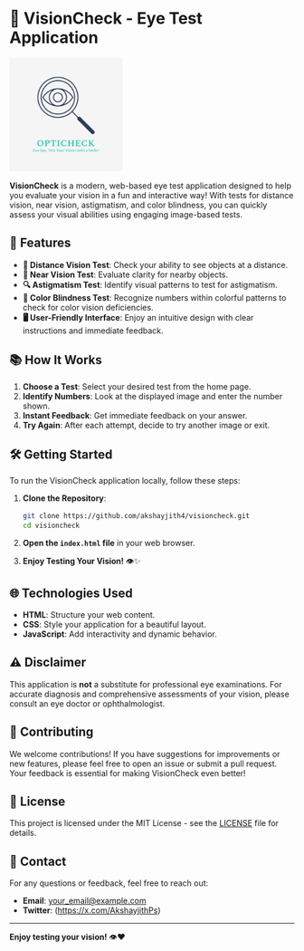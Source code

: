 # 🎨 VisionCheck - Eye Test Application

<img src="images/logo.svg" alt="optiCheck Logo" width="200" /> <!-- Adjust width as needed -->


**VisionCheck** is a modern, web-based eye test application designed to help you evaluate your vision in a fun and interactive way! With tests for distance vision, near vision, astigmatism, and color blindness, you can quickly assess your visual abilities using engaging image-based tests.

## 🚀 Features

- **🔭 Distance Vision Test**: Check your ability to see objects at a distance.
- **📖 Near Vision Test**: Evaluate clarity for nearby objects.
- **🔍 Astigmatism Test**: Identify visual patterns to test for astigmatism.
- **🌈 Color Blindness Test**: Recognize numbers within colorful patterns to check for color vision deficiencies.
- **🖥️ User-Friendly Interface**: Enjoy an intuitive design with clear instructions and immediate feedback.

## 📚 How It Works

1. **Choose a Test**: Select your desired test from the home page.
2. **Identify Numbers**: Look at the displayed image and enter the number shown.
3. **Instant Feedback**: Get immediate feedback on your answer.
4. **Try Again**: After each attempt, decide to try another image or exit.

## 🛠️ Getting Started

To run the VisionCheck application locally, follow these steps:

1. **Clone the Repository**:
    ```bash
    git clone https://github.com/akshayjith4/visioncheck.git
    cd visioncheck
    ```

2. **Open the `index.html` file** in your web browser.

3. **Enjoy Testing Your Vision!** 👁️✨

## 🌐 Technologies Used

- **HTML**: Structure your web content.
- **CSS**: Style your application for a beautiful layout.
- **JavaScript**: Add interactivity and dynamic behavior.

## ⚠️ Disclaimer

This application is **not** a substitute for professional eye examinations. For accurate diagnosis and comprehensive assessments of your vision, please consult an eye doctor or ophthalmologist.

## 🤝 Contributing

We welcome contributions! If you have suggestions for improvements or new features, please feel free to open an issue or submit a pull request. Your feedback is essential for making VisionCheck even better!

## 📄 License

This project is licensed under the MIT License - see the [LICENSE](LICENSE) file for details.

## 💬 Contact

For any questions or feedback, feel free to reach out:

- **Email**: your_email@example.com
- **Twitter**: (https://x.com/AkshayjithPs)

---

**Enjoy testing your vision!** 👁️❤️
